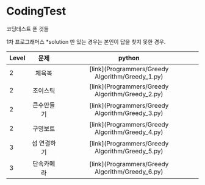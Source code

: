 
# CodingTest
코딩테스트 푼 것들

1차 프로그래머스
  *solution 만 있는 경우는 본인이 답을 찾지 못한 경우.

| Level | 문제 | python | 
| --- | :---: | :---: |
| 2 | 체육복 | [link](Programmers/Greedy Algorithm/Greedy_1.py) |
| 2 | 조이스틱 | [link](Programmers/Greedy Algorithm/Greedy_2.py) |
| 2 | 큰수만들기 | [link](Programmers/Greedy Algorithm/Greedy_3.py) |
| 2 | 구명보트 | [link](Programmers/Greedy Algorithm/Greedy_4.py) |
| 3 | 섬 연결하기 | [link](Programmers/Greedy Algorithm/Greedy_5.py) |
| 3 | 단속카메라 | [link](Programmers/Greedy Algorithm/Greedy_6.py) |